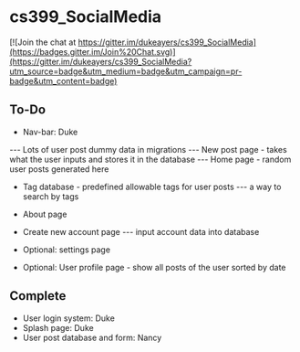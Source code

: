 # cs399_SocialMedia

[![Join the chat at https://gitter.im/dukeayers/cs399_SocialMedia](https://badges.gitter.im/Join%20Chat.svg)](https://gitter.im/dukeayers/cs399_SocialMedia?utm_source=badge&utm_medium=badge&utm_campaign=pr-badge&utm_content=badge)

To-Do
-----
- Nav-bar: Duke

--- Lots of user post dummy data in migrations
--- New post page - takes what the user inputs and stores it in the database 
--- Home page - random user posts generated here

- Tag database - predefined allowable tags for user posts
--- a way to search by tags

- About page
- Create new account page
--- input account data into database
- Optional: settings page


- Optional: User profile page - show all posts of the user sorted by date

Complete
--------
- User login system: Duke
- Splash page: Duke
- User post database and form: Nancy